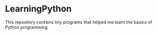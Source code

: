 # LearningPython
This repository contains tiny programs that helped me learn the basics of Python programming.
